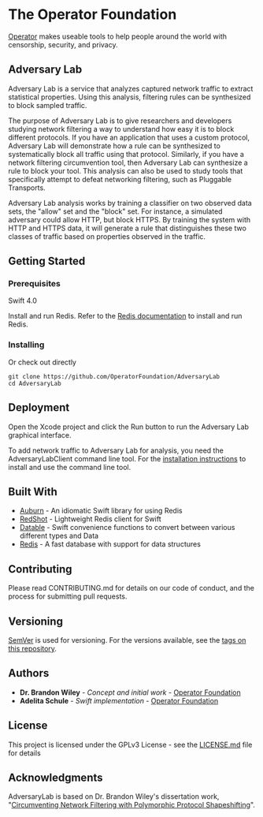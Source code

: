 # The Operator Foundation

[Operator](https://operatorfoundation.org) makes useable tools to help people around the world with censorship, security, and privacy.

## Adversary Lab

Adversary Lab is a service that analyzes captured network traffic to extract statistical properties. Using this analysis, filtering rules can be synthesized to block sampled traffic.

The purpose of Adversary Lab is to give researchers and developers studying network filtering a way to understand how easy it is to block different protocols.
If you have an application that uses a custom protocol, Adversary Lab will demonstrate how a rule can be synthesized to systematically block all traffic using that protocol.
Similarly, if you have a network filtering circumvention tool, then Adversary Lab can synthesize a rule to block your tool.
This analysis can also be used to study tools that specifically attempt to defeat networking filtering, such as Pluggable Transports.

Adversary Lab analysis works by training a classifier on two observed data sets, the "allow" set and the "block" set.
For instance, a simulated adversary could allow HTTP, but block HTTPS. By training the system with HTTP and HTTPS data, it will generate a rule that distinguishes these two classes of traffic based on properties observed in the traffic.

## Getting Started

### Prerequisites

Swift 4.0

Install and run Redis. Refer to the [Redis documentation](https://redis.io/download) to install and run Redis.

### Installing

Or check out directly

```
git clone https://github.com/OperatorFoundation/AdversaryLab
cd AdversaryLab
```

## Deployment

Open the Xcode project and click the Run button to run the Adversary Lab graphical interface.

To add network traffic to Adversary Lab for analysis, you need the AdversaryLabClient command line tool. For the [installation
instructions](https://github.com/OperatorFoundation/AdversaryLabClient) to install and use the command line tool.

## Built With

* [Auburn](https://github.com/OperatorFoundation/Auburn) - An idiomatic Swift library for using Redis
* [RedShot](https://github.com/OperatorFoundation/Redshot) - Lightweight Redis client for Swift
* [Datable](https://github.com/OperatorFoundation/Datable) - Swift convenience functions to convert between various different types and Data
* [Redis](https://redis.io/) - A fast database with support for data structures

## Contributing

Please read CONTRIBUTING.md for details on our code of conduct, and the process for submitting pull requests.

## Versioning

[SemVer](http://semver.org/) is used for versioning. For the versions available, see the [tags on this repository](https://github.com/OperatorFoundation/AdversaryLab/tags).

## Authors

* **Dr. Brandon Wiley** - *Concept and initial work* - [Operator Foundation](https://OperatorFoundation.org/)
* **Adelita Schule** - *Swift implementation* - [Operator Foundation](adelita@OperatorFoundation.org)

## License

This project is licensed under the GPLv3 License - see the [LICENSE.md](LICENSE.md) file for details

## Acknowledgments

AdversaryLab is based on Dr. Brandon Wiley's dissertation work, "[Circumventing Network Filtering with Polymorphic Protocol Shapeshifting](http://blanu.net/Dissertation.pdf)".

